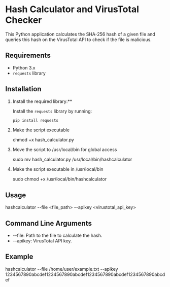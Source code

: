# Hash Calculator and VirusTotal Checker

This Python application calculates the SHA-256 hash of a given file and queries this hash on the VirusTotal API to check if the file is malicious.

## Requirements

- Python 3.x
- `requests` library

## Installation

1. Install the required library:**

   Install the `requests` library by running:
   ```sh
   pip install requests
2. Make the script executable

   chmod +x hash_calculator.py
   
3. Move the script to /usr/local/bin for global access

   sudo mv hash_calculator.py /usr/local/bin/hashcalculator

4. Make the script executable in /usr/local/bin

   sudo chmod +x /usr/local/bin/hashcalculator

## Usage

hashcalculator --file <file_path> --apikey <virustotal_api_key>

## Command Line Arguments

* --file: Path to the file to calculate the hash.
* --apikey: VirusTotal API key.

## Example

hashcalculator --file /home/user/example.txt --apikey 1234567890abcdef1234567890abcdef1234567890abcdef1234567890abcdef   
